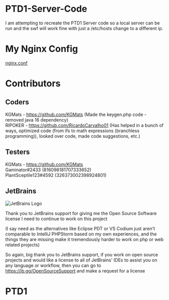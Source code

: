 # PTD1-Server-Code
I am attempting to recreate the PTD1 Server code so a local server can be run and the swf will work fine with just a /etc/hosts change to a different ip.

# My Nginx Config
[nginx.conf](nginx.conf)

# Contributors
## Coders
KGMats - https://github.com/KGMats (Made the keygen.php code - removed java 16 dependency)  
RIPOKER - https://github.com/RicardoCarvalho01 (Has helped in a bunch of ways, optimized code (from ifs to math expressions (branchless programming)), looked over code, made code suggestions, etc.)
## Testers
KGMats - https://github.com/KGMats  
Gaminator#2433 (816098181707333652)  
PlantSceptile123#4592 (326373002398924801)

## JetBrains
![JetBrains Logo](https://resources.jetbrains.com/storage/products/company/brand/logos/jb_beam.svg)

Thank you to JetBrains support for giving me the Open Source Software license I need to continue to work on this project

(I say need as the alternatives like Eclipse PDT or VS Codium just aren't comparable to IntelliJ PHPStorm
based on my own experiences, and the things they are missing make it tremendously harder to work on php or web related projects)

So again, big thank you to JetBrains support, if you work on open source projects and would like a license to all of
JetBrains' IDEs to assist you on any language or workflow, then you can go to https://jb.gg/OpenSourceSupport and make a request for a license
# PTD1
